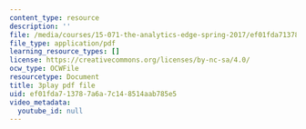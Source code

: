 ```yaml
---
content_type: resource
description: ''
file: /media/courses/15-071-the-analytics-edge-spring-2017/ef01fda713787a6a7c148514aab785e5_e8yvJp0VqtI.pdf
file_type: application/pdf
learning_resource_types: []
license: https://creativecommons.org/licenses/by-nc-sa/4.0/
ocw_type: OCWFile
resourcetype: Document
title: 3play pdf file
uid: ef01fda7-1378-7a6a-7c14-8514aab785e5
video_metadata:
  youtube_id: null
---
```


